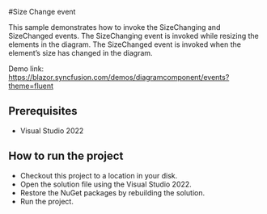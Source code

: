 #Size Change event

This sample demonstrates how to invoke the SizeChanging and SizeChanged events. The SizeChanging event is invoked while resizing the elements in the diagram. The SizeChanged event is invoked when the element’s size has changed in the diagram.

Demo link:
https://blazor.syncfusion.com/demos/diagramcomponent/events?theme=fluent

## Prerequisites

* Visual Studio 2022

## How to run the project

* Checkout this project to a location in your disk.
* Open the solution file using the Visual Studio 2022.
* Restore the NuGet packages by rebuilding the solution.
* Run the project.

